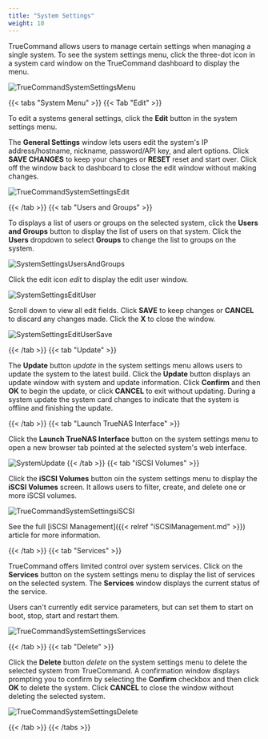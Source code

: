 ```yaml
---
title: "System Settings"
weight: 10
---
```


TrueCommand allows users to manage certain settings when managing a single system. To see the system settings menu, click the three-dot icon in a system card window on the TrueCommand dashboard to display the menu.

![TrueCommandSystemSettingsMenu](/images/TrueCommand/2.1/TrueCommandSystemSettingsMenu.png "System Settings Menu")

{{< tabs "System Menu" >}}
{{< Tab "Edit" >}}

To edit a systems general settings, click the **Edit** button in the system settings menu.

The **General Settings** window lets users edit the system's IP address/hostname, nickname, password/API key, and alert options. 
Click **SAVE CHANGES** to keep your changes or **RESET** reset and start over. 
Click off the window back to dashboard to close the edit window without making changes. 

![TrueCommandSystemSettingsEdit](/images/TrueCommand/2.1/TrueCommandSystemSettingsEdit.png "System Settings Edit")

{{< /tab >}}
{{< tab "Users and Groups" >}}

To displays a list of users or groups on the selected system, click the **Users and Groups** button <mat-icon _ngcontent-igf-c221="" role="img" fontset="mdi" class="mat-icon notranslate mdi mdi-account-group mat-icon-no-color" aria-hidden="true" data-mat-icon-type="font" data-mat-icon-name="mdi-account-group" data-mat-icon-namespace="mdi"></mat-icon> to display the list of users on that system. 
Click the **Users** dropdown to select **Groups** to change the list to groups on the system.

![SystemSettingsUsersAndGroups](/images/TrueCommand/2.1/SystemUsersAndGroups.png "System Settings Users and Groups")

Click the edit icon <i class="material-icons" aria-hidden="true" title="Configure">edit</i> to display the edit user window. 

![SystemSettingsEditUser](/images/TrueCommand/2.1/SystemSettingsEditUser.png "System Settings Edit User")

Scroll down to view all edit fields. Click **SAVE** to keep changes or **CANCEL** to discard any changes made. Click the **X** to close the window.

![SystemSettingsEditUserSave](/images/TrueCommand/2.1/SystemSettingsEditUserSave.png "System Settings Edit User Save")

{{< /tab >}}
{{< tab "Update" >}}

The **Update** button <i class="material-icons" aria-hidden="true" title="Update">update</i> in the system settings menu allows users to update the system to the latest build. Click the **Update** button displays an update window with system and update information. Click **Confirm** and then **OK** to begin the update, or click **CANCEL** to exit without updating. During a system update the system card changes to indicate that the system is offline and finishing the update.

{{< /tab >}}
{{< tab "Launch TrueNAS Interface" >}} 

Click the **Launch TrueNAS Interface** button <mat-icon _ngcontent-igf-c221="" role="img" fontset="mdi" class="mat-icon notranslate mdi mdi-monitor-screenshot mat-icon-no-color" aria-hidden="true" data-mat-icon-type="font" data-mat-icon-name="mdi-monitor-screenshot" data-mat-icon-namespace="mdi"></mat-icon> on the system settings menu to open a new browser tab pointed at the selected system's web interface.

![SystemUpdate](/images/TrueCommand/2.1/SystemSettingsUpdate.png "System Update")
{{< /tab >}}
{{< tab "iSCSI Volumes" >}} 

Click the **iSCSI Volumes** button <mat-icon role="img" fontset="mdi" fonticon="mdi-database" class="mat-icon mdi mdi-database mat-icon-no-color" aria-hidden="true"></mat-icon> oin the system settings menu to display the **iSCSI Volumes** screen. It allows users to filter, create, and delete one or more iSCSI volumes.

![TrueCommandSystemSettingsiSCSI](/images/TrueCommand/2.1/SystemSettingsiSCSI.png "System Settings iSCSI")

See the full [iSCSI Management]({{< relref "iSCSIManagement.md" >}}) article for more information.

{{< /tab >}}
{{< tab "Services" >}}

TrueCommand offers limited control over system services. Click on the **Services** button <mat-icon _ngcontent-igf-c221="" role="img" fontset="mdi" class="mat-icon notranslate mdi mdi-toolbox-outline mat-icon-no-color" aria-hidden="true" data-mat-icon-type="font" data-mat-icon-name="mdi-toolbox-outline" data-mat-icon-namespace="mdi"></mat-icon> on the system settings menu to display the list of services on the selected system. The **Services** window displays the current status of the service.

Users can't currently edit service parameters, but can set them to start on boot, stop, start and restart them.

![TrueCommandSystemSettingsServices](/images/TrueCommand/2.1/SystemSettingsServices.png "System Settings Services")

{{< /tab >}}
{{< tab "Delete" >}}

Click the **Delete** button <i class="material-icons" aria-hidden="true" title="Delete">delete</i> on the system settings menu to delete the selected system from TrueCommand. A confirmation window displays prompting you to confirm by selecting the **Confirm** checkbox and then click **OK** to delete the system. Click **CANCEL** to close the window without deleting the selected system.

![TrueCommandSystemSettingsDelete](/images/TrueCommand/T2.1/SystemSettingsDelete.png "System Settings Delete")

{{< /tab >}}
{{< /tabs >}}